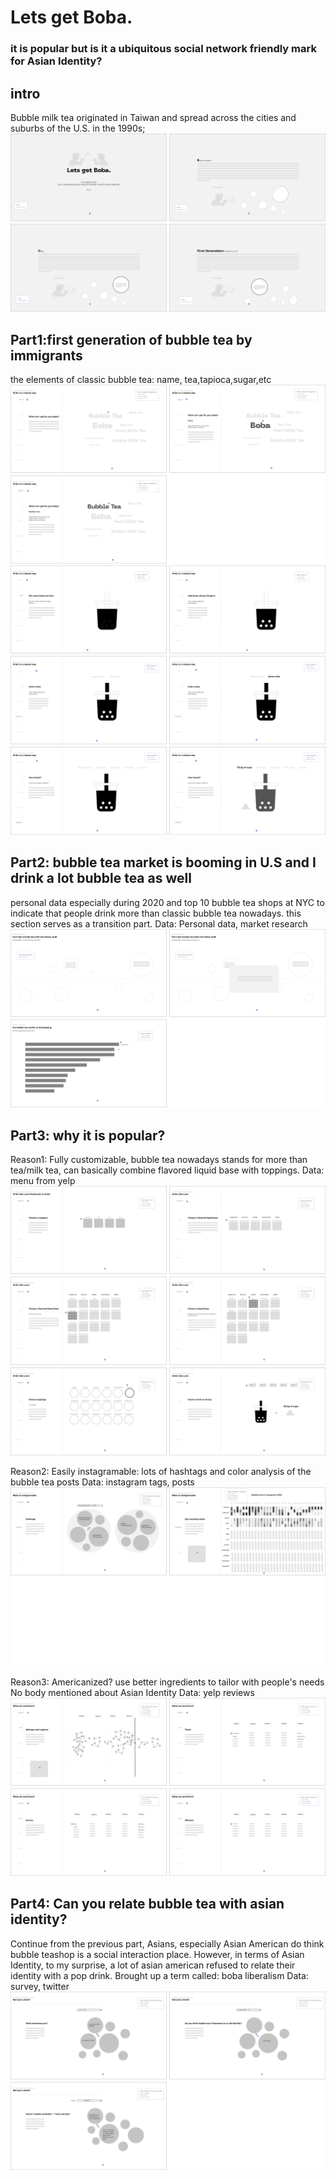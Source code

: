 # Lets get Boba.
### it is popular but is it a ubiquitous social network friendly mark for Asian Identity?

## intro
Bubble milk tea originated in Taiwan and spread across the cities and suburbs of the U.S. in the 1990s;
![](p0.png)


## Part1:first generation of bubble tea by immigrants
the elements of classic bubble tea: name, tea,tapioca,sugar,etc
![](p1-1.png)
![](p1-2.png)

## Part2: bubble tea market is booming in U.S and I drink a lot bubble tea as well
personal data especially during 2020 and top 10 bubble tea shops at NYC to indicate that people drink more than classic bubble tea nowadays.
this section serves as a transition part.
Data: Personal data, market research
![](p2.png)

## Part3: why it is popular?
Reason1: Fully customizable, bubble tea nowadays stands for more than tea/milk tea, can basically combine flavored liquid base with toppings.
Data: menu from yelp
![](p3.png)


Reason2: Easily instagramable:  lots of hashtags and color analysis of the bubble tea posts
Data: instagram tags, posts
![](p4.png)


Reason3: Americanized? use better ingredients to tailor with people's needs 
No body mentioned about Asian Identity
Data: yelp reviews
![](p5.png)

## Part4: Can you relate bubble tea with asian identity?
Continue from the previous part, Asians, especially Asian American do think bubble teashop is a social interaction place. However, in terms of Asian Identity, to my surprise, a lot of asian american refused to relate their identity with a pop drink.
Brought up a term called: boba liberalism 
Data: survey, twitter
![](p6.png)